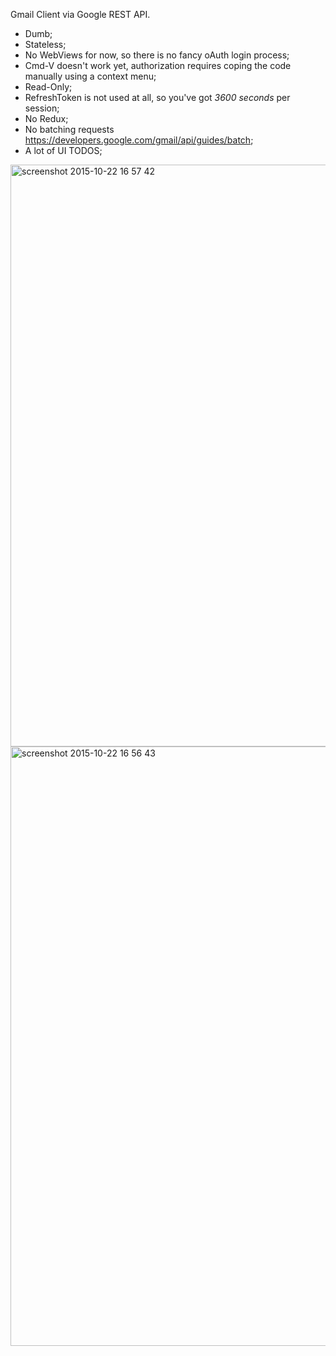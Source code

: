 Gmail Client via Google REST API. 

- Dumb;
- Stateless;
- No WebViews for now, so there is no fancy oAuth login process;
- Cmd-V doesn't work yet, authorization requires coping the code manually using a context menu;
- Read-Only;
- RefreshToken is not used at all, so you've got *3600 seconds* per session;
- No Redux;
- No batching requests https://developers.google.com/gmail/api/guides/batch;
- A lot of UI TODOS;

<img width="931" alt="screenshot 2015-10-22 16 57 42" src="https://cloud.githubusercontent.com/assets/1004115/10663590/f21b0e40-78d5-11e5-8a86-b55538fb061d.png">
<img width="959" alt="screenshot 2015-10-22 16 56 43" src="https://cloud.githubusercontent.com/assets/1004115/10663594/f81a2934-78d5-11e5-9f7a-f6bb312763f4.png">

